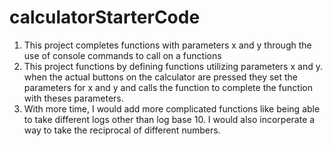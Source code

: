 # calculatorStarterCode
1. This project completes functions with parameters x and y through the use of console commands to call on a functions
2. This project functions by defining functions utilizing parameters x and y. when the actual buttons on the calculator are pressed they set the parameters for x and y and calls the function to complete the function with theses parameters.
3. With more time, I would add more complicated functions like being able to take different logs other than log base 10. I would also incorperate a way to take the reciprocal of different numbers.